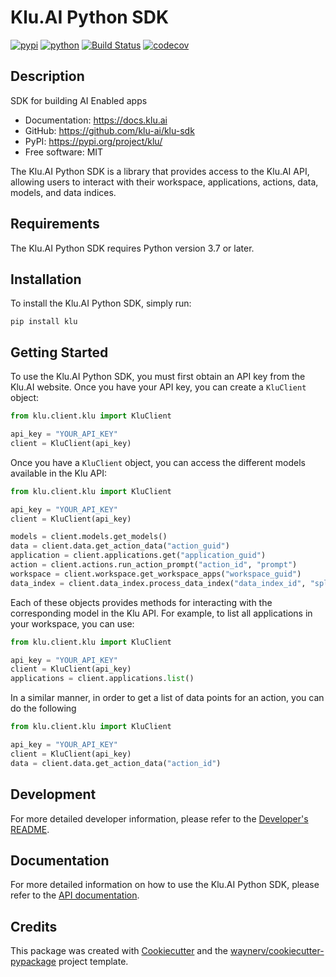 # Klu.AI Python SDK

[![pypi](https://img.shields.io/pypi/v/klu.svg)](https://pypi.org/project/klu/)
[![python](https://img.shields.io/pypi/pyversions/klu.svg)](https://pypi.org/project/klu/)
[![Build Status](https://github.com/klu-ai/klu-sdk/actions/workflows/dev.yml/badge.svg)](https://github.com/klu-ai/klu-sdk/actions/workflows/dev.yml)
[![codecov](https://codecov.io/gh/klu-ai/klu-sdk/branch/main/graphs/badge.svg)](https://codecov.io/github/klu-ai/klu-sdk)

## Description

SDK for building AI Enabled apps

-   Documentation: <https://docs.klu.ai>
-   GitHub: <https://github.com/klu-ai/klu-sdk>
-   PyPI: <https://pypi.org/project/klu/>
-   Free software: MIT

The Klu.AI Python SDK is a library that provides access to the Klu.AI API, allowing users to interact with their workspace, applications, actions, data, models, and data indices.

## Requirements

The Klu.AI Python SDK requires Python version 3.7 or later.

## Installation

To install the Klu.AI Python SDK, simply run:

```
pip install klu
```

## Getting Started

To use the Klu.AI Python SDK, you must first obtain an API key from the Klu.AI website. Once you have your API key, you can create a `KluClient` object:

```python
from klu.client.klu import KluClient

api_key = "YOUR_API_KEY"
client = KluClient(api_key)
```

Once you have a `KluClient` object, you can access the different models available in the Klu API:

```python
from klu.client.klu import KluClient

api_key = "YOUR_API_KEY"
client = KluClient(api_key)

models = client.models.get_models()
data = client.data.get_action_data("action_guid")
application = client.applications.get("application_guid")
action = client.actions.run_action_prompt("action_id", "prompt")
workspace = client.workspace.get_workspace_apps("workspace_guid")
data_index = client.data_index.process_data_index("data_index_id", "splitter")
```

Each of these objects provides methods for interacting with the corresponding model in the Klu API. For example, to list all applications in your workspace, you can use:

```python
from klu.client.klu import KluClient

api_key = "YOUR_API_KEY"
client = KluClient(api_key)
applications = client.applications.list()
```

In a similar manner, in order to get a list of data points for an action, you can do the following

```python
from klu.client.klu import KluClient

api_key = "YOUR_API_KEY"
client = KluClient(api_key)
data = client.data.get_action_data("action_id")
```

## Development
For more detailed developer information, please refer to the [Developer's README](README.dev.md).

## Documentation

For more detailed information on how to use the Klu.AI Python SDK, please refer to the [API documentation](https://docs.klu.ai/).

## Credits

This package was created with [Cookiecutter](https://github.com/audreyr/cookiecutter) and the [waynerv/cookiecutter-pypackage](https://github.com/waynerv/cookiecutter-pypackage) project template.
